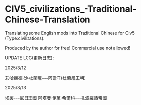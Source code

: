 # CIV5_civilizations_-Traditional-Chinese-Translation

Translating some English mods into Traditional Chinese for Civ5 (Type:civilizations).

Produced by the author for free! Commercial use not allowed!



UPDATE LOG(更新日志):

2025/3/12

艾哈邁德·沙·杜蘭尼---阿富汗(杜蘭尼王朝)    


2025/3/13

埃裏---尼日王國
阿塔曼·伊萬·希爾科---扎波羅熱帝國
